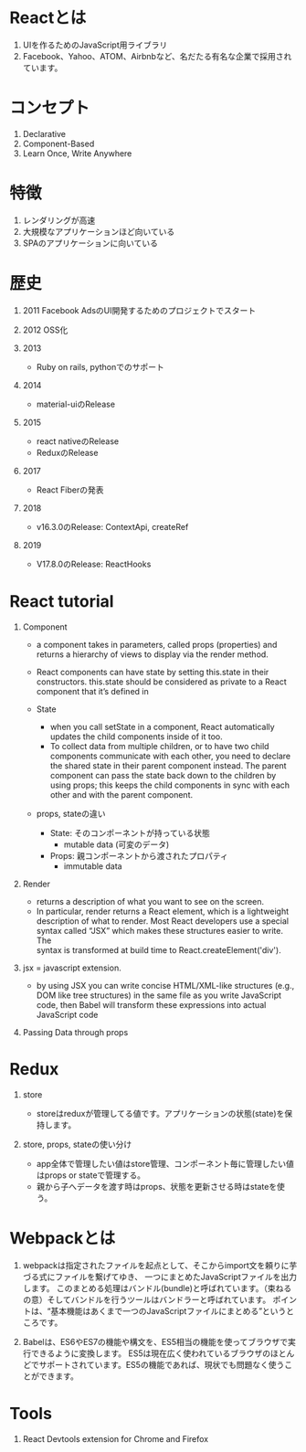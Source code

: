 # Reactとは
1. UIを作るためのJavaScript用ライブラリ
2. Facebook、Yahoo、ATOM、Airbnbなど、名だたる有名な企業で採用されています。

# コンセプト
1. Declarative
2. Component-Based
3. Learn Once, Write Anywhere

# 特徴
1. レンダリングが高速
2. 大規模なアプリケーションほど向いている
3. SPAのアプリケーションに向いている

# 歴史
1. 2011 Facebook AdsのUI開発するためのプロジェクトでスタート
2. 2012 OSS化
3. 2013
    - Ruby on rails, pythonでのサポート
    
4. 2014
    - material-uiのRelease
    
5. 2015
    - react nativeのRelease
    - ReduxのRelease
    
6. 2017
    - React Fiberの発表
    
7. 2018
    - v16.3.0のRelease: ContextApi, createRef
    
8. 2019
    - V17.8.0のRelease: ReactHooks
   
# React tutorial
1. Component 
   - a component takes in parameters, called props (properties) and returns a hierarchy of views to display via the 
     render method.
   - React components can have state by setting this.state in their constructors. this.state should be considered 
       as private to a React component that it’s defined in
   - State
      - when you call setState in a component, React automatically updates the child components inside of it too.
      - To collect data from multiple children, or to have two child components communicate with each other, 
        you need to declare the shared state in their parent component instead. 
        The parent component can pass the state back down to the children by using props; 
        this keeps the child components in sync with each other and with the parent component.
        
   - props, stateの違い
      - State: そのコンポーネントが持っている状態
         - mutable data (可変のデータ)
      - Props: 親コンポーネントから渡されたプロパティ
         - immutable data 
   
2. Render 
   - returns a description of what you want to see on the screen.  
   - In particular, render returns a React element, which is a lightweight description of what to render. 
   Most React developers use a special syntax called “JSX” which makes these structures easier to write. 
   The <div /> syntax is transformed at build time to React.createElement('div'). 
   
3. jsx = javascript extension. 
   - by using JSX you can write concise HTML/XML-like structures 
   (e.g., DOM like tree structures) in the same file as you write JavaScript code, 
   then Babel will transform these expressions into actual JavaScript code
   
4. Passing Data through props

# Redux
1. store
   - storeはreduxが管理してる値です。アプリケーションの状態(state)を保持します。
   
2. store, props, stateの使い分け
   - app全体で管理したい値はstore管理、コンポーネント毎に管理したい値はprops or stateで管理する。
   - 親から子へデータを渡す時はprops、状態を更新させる時はstateを使う。

# Webpackとは
1. webpackは指定されたファイルを起点として、そこからimport文を頼りに芋づる式にファイルを繋げてゆき、
   一つにまとめたJavaScriptファイルを出力します。
   このまとめる処理はバンドル(bundle)と呼ばれています。（束ねるの意）そしてバンドルを行うツールはバンドラーと呼ばれています。
   ポイントは、“基本機能はあくまで一つのJavaScriptファイルにまとめる”というところです。
   
2. Babelは、ES6やES7の機能や構文を、ES5相当の機能を使ってブラウザで実行できるように変換します。
   ES5は現在広く使われているブラウザのほとんどでサポートされています。ES5の機能であれば、現状でも問題なく使うことができます。
   
# Tools
1. React Devtools extension for Chrome and Firefox